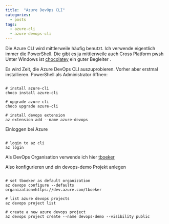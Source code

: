 ```yaml
---
title:  "Azure DevOps CLI"
categories:
  - posts
tags:
  - azure-cli
  - azure-devops-cli
---
```


Die Azure CLI wird mittlerweile häufig benutzt. Ich verwende eigentlich immer die PowerShell. 
Die gibt es ja mittlerweile auch Cross Platform [pwsh](https://docs.microsoft.com/en-us/powershell/scripting/install/installing-powershell) Unter Windows ist [chocolatey](https://chocolatey.org) ein guter Begleiter .

Es wird Zeit, die Azure DevOps CLI auszuprobieren. 
Vorher aber erstmal installieren. PowerShell als Administrator öffnen: 

```

# install azure-cli
choco install azure-cli

# upgrade azure-cli
choco upgrade azure-cli

# install devops extension
az extension add --name azure-devops

```

Einloggen bei Azure

```

# login to az cli
az login

```

Als DevOps Organisation verwende ich hier [tboeker](
https://dev.azure.com/tboeker/)

Also konfigurieren und ein devops-demo Projekt anlegen

```

# set tboeker as default organization
az devops configure --defaults organization=https://dev.azure.com/tboeker

# list azure devops projects
az devops project list

# create a new azure devops project
az devops project create --name devops-demo --visibility public

```

